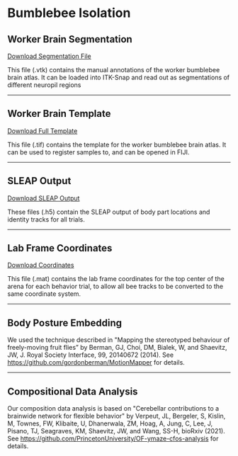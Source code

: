# Bumblebee Isolation

## Worker Brain Segmentation

[Download Segmentation File](https://www.dropbox.com/s/wieog31o7qsi2rj/Supplement_Segment.vtk?dl=0)

This file (.vtk) contains the manual annotations of the worker bumblebee brain atlas. It can be loaded into ITK-Snap and read out as segmentations of different neuropil regions 

---

## Worker Brain Template

[Download Full Template](https://www.dropbox.com/s/sh8w84cwqx26lzj/Bombus_template.tif?dl=0)

This file (.tif) contains the template for the worker bumblebee brain atlas. It can be used to register samples to, and can be opened in FIJI.

---

## SLEAP Output

[Download SLEAP Output](https://www.dropbox.com/sh/44xa1jqy9z3mcfj/AAAM870qk3MXWx2TUwE1pc7Ha?dl=0)

These files (.h5) contain the SLEAP output of body part locations and identity tracks for all trials.

---

## Lab Frame Coordinates

[Download Coordinates](https://www.dropbox.com/s/a8ptf721h0jtgud/refpoints.mat?dl=0)

This file (.mat) contains the lab frame coordinates for the top center of the arena for each behavior trial, to allow all bee tracks to be converted to the same coordinate system.

---

## Body Posture Embedding

We used the technique described in "Mapping the stereotyped behaviour of freely-moving fruit flies” by Berman, GJ, Choi, DM, Bialek, W, and Shaevitz, JW, J. Royal Society Interface, 99, 20140672 (2014). See https://github.com/gordonberman/MotionMapper for details.

---

## Compositional Data Analysis

Our composition data analysis is based on "Cerebellar contributions to a brainwide network for flexible behavior" by Verpeut, JL, Bergeler, S, Kislin, M, Townes, FW, Klibaite, U, Dhanerwala, ZM, Hoag, A, Jung, C, Lee, J, Pisano, TJ, Seagraves, KM, Shaevitz, JW, and Wang, SS-H, bioRxiv (2021). See https://github.com/PrincetonUniversity/OF-ymaze-cfos-analysis for details.
